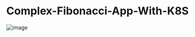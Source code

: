 # Complex-Fibonacci-App-With-K8S



![image](https://user-images.githubusercontent.com/26864799/236675839-8da538b9-f9f4-4ce3-a3f3-5911affb0db4.png)
